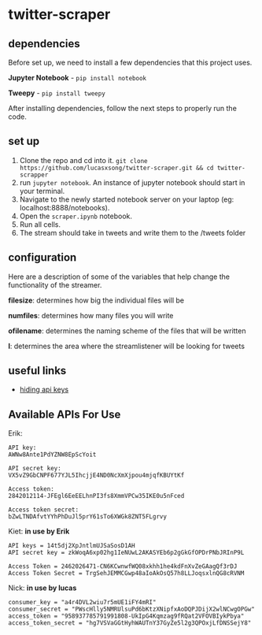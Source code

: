 # twitter-scraper

## dependencies

Before set up, we need to install a few dependencies that this project uses.

**Jupyter Notebook** - `pip install notebook`

**Tweepy** - `pip install tweepy`

After installing dependencies, follow the next steps to properly run the code.

## set up
 
1. Clone the repo and cd into it. `git clone https://github.com/lucasxsong/twitter-scraper.git && cd twitter-scrapper`
2. run `jupyter notebook`. An instance of jupyter notebook should start in your terminal.
3. Navigate to the newly started notebook server on your laptop (eg: localhost:8888/notebooks).
4. Open the `scraper.ipynb` notebook.
5. Run all cells.
6. The stream should take in tweets and write them to the /tweets folder

## configuration

Here are a description of some of the variables that help change the functionality of the streamer. 

**filesize**: determines how big the individual files will be

**numfiles**: determines how many files you will write 

**ofilename**: determines the naming scheme of the files that will be written

**l**: determines the area where the streamlistener will be looking for tweets

## useful links 

- [hiding api keys](https://towardsdatascience.com/how-to-hide-your-api-keys-in-python-fb2e1a61b0a0)



## Available APIs For Use

Erik:

    API key:
    AWNw8Ante1PdYZNW8EpScYoit

    API secret key:
    VX5vZ9GbCNPF677YJL5IhcjjE4ND0NcXmXjpou4mjqfKBUYtKf

    Access token:
    2842012114-JFEgl6EeEELhnPI3fs8XmmVPCw35IKE0u5nFced

    Access token secret:
    bZwLTNDAfvtYYhPhDuJl5prY61sTo6XWGk8ZNT5FLgrvy
    
Kiet: **in use by Erik**
    
    API keys = 14t5dj2XpJntlmUJSaSosD1AH
    API secret key = zkWoqA6xp02hg1IeNUwL2AKASYEb6p2gGkGfOPDrPNbJRInP9L
    
    Access Token = 2462026471-CN6KCwnwfWQ08xkhh1he4kdFnXvZeGAagQf3rDJ
    Access Token Secret = TrgSehJEMMCGwp48aIoAkOsQ57h8LLJoqsxlnQG8cRVNM

Nick: **in use by lucas**
```
consumer_key = "a4r4DVL2wiu7r5mUE1iFY4mRI"
consumer_secret = "PWscHlly5NMRUlsuPd6bKtzXNipfxAoDQPJDijX2wlNCwgOPGw"
access_token = "958937785791991808-UkIpG4Kqmzag9fRQat2VFOVBIykPbya"
access_token_secret = "hg7VSVaGGtHyhWAUTnY37GyZe5l2g3QPOxjLfDNSSejY8"
```

